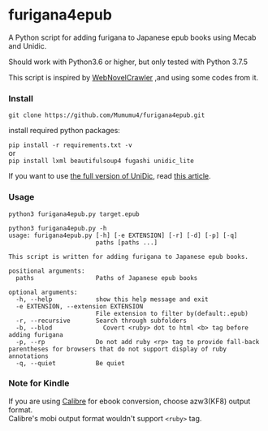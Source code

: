 # furigana4epub

A Python script for adding furigana to Japanese epub books using Mecab and Unidic.

Should work with Python3.6 or higher, but only tested with Python 3.7.5

This script is inspired by [WebNovelCrawler](https://github.com/tongyuantongyu/WebNovelCrawler) ,and using some codes from it.

### Install
`git clone https://github.com/Mumumu4/furigana4epub.git`

install required python packages:

`pip install -r requirements.txt -v`\
or\
`pip install lxml beautifulsoup4 fugashi unidic_lite`

If you want to use [the full version of UniDic](https://github.com/polm/unidic-py#unidic-py), read [this article](https://github.com/polm/fugashi#installing-a-dictionary).
### Usage
`python3 furigana4epub.py target.epub`

```
python3 furigana4epub.py -h
usage: furigana4epub.py [-h] [-e EXTENSION] [-r] [-d] [-p] [-q]
                        paths [paths ...]

This script is written for adding furigana to Japanese epub books.

positional arguments:
  paths                 Paths of Japanese epub books

optional arguments:
  -h, --help            show this help message and exit
  -e EXTENSION, --extension EXTENSION
                        File extension to filter by(default:.epub)
  -r, --recursive       Search through subfolders
  -b, --blod              Covert <ruby> dot to html <b> tag before adding furigana
  -p, --rp              Do not add ruby <rp> tag to provide fall-back parentheses for browsers that do not support display of ruby annotations
  -q, --quiet           Be quiet
```
### Note for Kindle
If you are using [Calibre](https://calibre-ebook.com) for ebook conversion, choose azw3(KF8) output format.\
Calibre's mobi output format wouldn't support `<ruby>` tag.